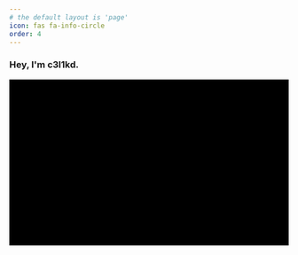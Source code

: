 ```yaml
---
# the default layout is 'page'
icon: fas fa-info-circle
order: 4
---
```


### Hey, I'm c3l1kd.

<div id="matrix" style="background: black; color: lime; font-family: monospace; height: 300px; overflow: hidden;"></div>

<script>
const canvas = document.createElement('canvas');
document.getElementById('matrix').appendChild(canvas);

const ctx = canvas.getContext('2d');
canvas.width = window.innerWidth;
canvas.height = window.innerHeight;

const letters = Array(256).fill('1');
const fontSize = 14;

function drawMatrix() {
  ctx.fillStyle = 'rgba(0, 0, 0, 0.05)';
  ctx.fillRect(0, 0, canvas.width, canvas.height);

  ctx.fillStyle = '#0F0';
  ctx.font = `${fontSize}px monospace`;

  letters.forEach((letter, index) => {
    const x = index * fontSize;
    const y = (Math.random() * canvas.height) / fontSize;

    ctx.fillText(letter, x, y * fontSize);

    if (y * fontSize > canvas.height && Math.random() > 0.975) {
      letters[index] = 0;
    }
  });

  requestAnimationFrame(drawMatrix);
}
drawMatrix();
</script>
